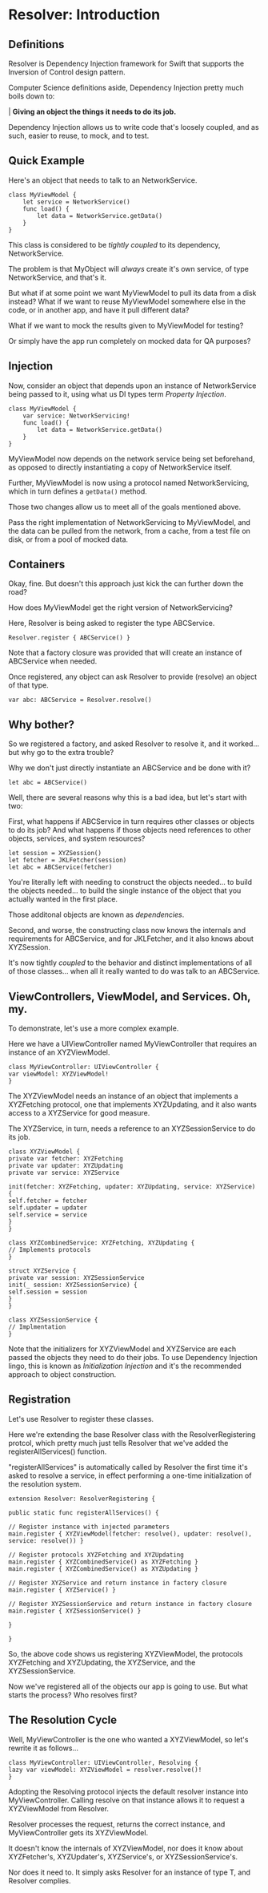 #  Resolver: Introduction

## Definitions

Resolver is Dependency Injection framework for Swift that supports the Inversion of Control design pattern.

Computer Science definitions aside, Dependency Injection pretty much boils down to:

| **Giving an object the things it needs to do its job.**

Dependency Injection allows us to write code that's loosely coupled, and as such, easier to reuse, to mock, and  to test.

## Quick Example

Here's an object that needs  to talk to an NetworkService.

```
class MyViewModel {
    let service = NetworkService()
    func load() {
        let data = NetworkService.getData()
    }
}
```

This class is considered to be *tightly coupled* to its dependency, NetworkService.

The problem is that MyObject will *always* create it's own service, of type NetworkService, and that's it.

But what if at some point we want MyViewModel to pull its data from a disk instead? What if we want to reuse MyViewModel somewhere else in the code, or in another app, and have it pull different data?

What if we want to mock the results given to MyViewModel for testing?

Or simply have the app run completely on mocked data for QA purposes?

## Injection

Now, consider an object that depends upon an instance of NetworkService being passed to it, using what us DI types term *Property Injection*.

```
class MyViewModel {
    var service: NetworkServicing!
    func load() {
        let data = NetworkService.getData()
    }
}
```

MyViewModel now depends on the network service being set beforehand, as opposed to directly instantiating a copy of NetworkService itself.

Further, MyViewModel is now using a protocol named NetworkServicing, which in turn defines a  `getData()` method.

Those two changes allow us to meet all of the goals mentioned above.

Pass the right implementation of NetworkServicing to MyViewModel, and the data can be pulled from the network, from a cache, from a test file on disk, or from a pool of mocked data.

## Containers

Okay, fine. But doesn't this approach just kick the can further down the road?

How does MyViewModel get the right version of NetworkServicing?

Here, Resolver is being asked to register the type ABCService.

```
Resolver.register { ABCService() }
```
Note that a factory closure was provided that will create an instance of ABCService when needed.

Once registered, any object can ask Resolver to provide (resolve) an object of that type.

```
var abc: ABCService = Resolver.resolve()
```

## Why bother?

So we registered a factory, and asked Resolver to resolve it, and it worked... but why go to the extra trouble?

Why we don't just directly instantiate an ABCService and be done with it?
```
let abc = ABCService()
```
Well, there are several reasons why this is a bad idea, but let's start with two:

First, what happens if ABCService in turn requires other classes or objects to do its job? And what happens if those objects need references to other objects, services, and system resources?

```
let session = XYZSession()
let fetcher = JKLFetcher(session)
let abc = ABCService(fetcher)
```

You're literally left with needing to construct the objects needed... to build the objects needed... to build the single instance of the object that you actually wanted in the first place.

Those additonal objects are known as *dependencies*.

Second, and worse, the constructing class now knows the internals and requirements for ABCService, and for JKLFetcher, and it also knows about XYZSession.

It's now tightly *coupled* to the behavior and distinct implementations of all of those classes... when all it really wanted to do was talk to an ABCService.

## ViewControllers, ViewModel, and Services. Oh, my.

To demonstrate, let's use a more complex example.

Here we have a UIViewController named MyViewController that requires an instance of an XYZViewModel.

```
class MyViewController: UIViewController {
var viewModel: XYZViewModel!
}
```

The XYZViewModel needs an instance of an object that implements a XYZFetching protocol, one that implements XYZUpdating, and it also wants access to a XYZService for good measure.

The XYZService, in turn, needs a reference to an XYZSessionService to do its job.

```
class XYZViewModel {
private var fetcher: XYZFetching
private var updater: XYZUpdating
private var service: XYZService

init(fetcher: XYZFetching, updater: XYZUpdating, service: XYZService) {
self.fetcher = fetcher
self.updater = updater
self.service = service
}
}

class XYZCombinedService: XYZFetching, XYZUpdating {
// Implements protocols
}

struct XYZService {
private var session: XYZSessionService
init(_ session: XYZSessionService) {
self.session = session
}
}

class XYZSessionService {
// Implmentation
}

```

Note that the initializers for XYZViewModel and XYZService are each passed the objects they need to do their jobs. To use Dependency Injection lingo, this is known as *Initialization Injection* and it's the recommended approach to object construction.

## Registration

Let's use Resolver to register these classes.

Here we're extending the base Resolver class with the ResolverRegistering protcol, which pretty much just tells Resolver that we've added the registerAllServices() function.

"registerAllServices" is automatically called by Resolver the first time it's asked to resolve a service, in effect performing a one-time initialization of the resolution system.

```
extension Resolver: ResolverRegistering {

public static func registerAllServices() {

// Register instance with injected parameters
main.register { XYZViewModel(fetcher: resolve(), updater: resolve(), service: resolve()) }

// Register protocols XYZFetching and XYZUpdating
main.register { XYZCombinedService() as XYZFetching }
main.register { XYZCombinedService() as XYZUpdating }

// Register XYZService and return instance in factory closure
main.register { XYZService() }

// Register XYZSessionService and return instance in factory closure
main.register { XYZSessionService() }

}

}
```

So, the above code shows us registering XYZViewModel, the protocols XYZFetching and XYZUpdating, the XYZService, and the XYZSessionService.

Now we've registered all of the objects our app is going to use. But what starts the process? Who resolves first?

## The Resolution Cycle

Well, MyViewController is the one who wanted a XYZViewModel, so let's rewrite it as follows...

```
class MyViewController: UIViewController, Resolving {
lazy var viewModel: XYZViewModel = resolver.resolve()!
}
```

Adopting the Resolving protocol injects the default resolver instance into MyViewController. Calling resolve on that instance allows it to request a XYZViewModel from Resolver.

Resolver processes the request, returns the correct instance, and MyViewController gets its XYZViewModel.

It doesn't know the internals of XYZViewModel, nor does it know about XYZFetcher's, XYZUpdater's, XYZService's, or XYZSessionService's.

Nor does it need to. It simply asks Resolver for an instance of type T, and Resolver complies.


